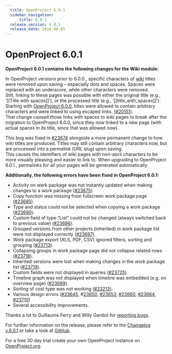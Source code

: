 ```yaml
---
  title: OpenProject 6.0.1
  sidebar_navigation:
      title: 6.0.1
  release_version: 6.0.1
  release_date: 2016-08-01
---
```



# OpenProject 6.0.1

**OpenProject 6.0.1 contains the following changes for the
<span class="explanatory-dictionary-highlight" data-definition="explanatory-dictionary-definition-8">Wiki</span>
module:**

In OpenProject versions prior to 6.0.0., specific characters of
[wiki](../../user-guide/wiki/) titles were removed
upon saving – especially dots and spaces. Spaces were replaced with an
underscore, while other characters were removed.  
Still, linking to these pages was possible with either the original
title (e.g., ‘\[\[Title with spaces\]\]’), or the processed title (e.g.,
‘\[\[title\_with\_spaces\]\]’).  
Starting
with [OpenProject 6.0.0](https://www.openproject.org/blog/openproject-6-0-released/), titles
were allowed to contain arbitrary characters and were linked to using
escaped links.
([\#20151](https://community.openproject.com/work_packages/20151/activity)).  
That change caused those links with spaces to wiki pages to break after
the migration to OpenProject 6.0.0, since they now linked to a new page
(with actual spaces in its title, since that was allowed now).

This bug was fixed in
[\#23674](https://community.openproject.com/work_packages/23674) alongside
a more permanent change to how wiki titles are produced. Titles may
still contain arbitrary characters now, but are processed into a
permalink (URL slug) upon saving.  
This causes the identifiers of wiki pages with non-ascii characters to
be more visually pleasing and easier to link to. When upgrading to
OpenProject 6.0.1., permalinks for all your pages will be generated
automatically.

**Additionally, the following errors have been fixed in OpenProject
6.0.1:**

  - <span class="explanatory-dictionary-highlight" data-definition="explanatory-dictionary-definition-99">Activity</span>
    on work package was not instantly updated when making changes to a
    work package
    ([\#23675](https://community.openproject.com/work_packages/23675/activity)).
  - Copy function was missing from fullscreen work package page
    ([\#23685](https://community.openproject.com/work_packages/23685/activity)).
  - <span class="explanatory-dictionary-highlight" data-definition="explanatory-dictionary-definition-13">Type</span>
    and status could not be selected when copying a work package
    ([\#23690](https://community.openproject.com/work_packages/23690/activity)).
  - <span class="explanatory-dictionary-highlight" data-definition="explanatory-dictionary-definition-82">Custom
    field</span> of type “List” could not be changed (always switched
    back to previous value)
    ([\#23696](https://community.openproject.com/work_packages/23696/activity)).
  - Grouped versions from other projects (inherited) in work package
    list were not displayed correctly
    ([\#23697](https://community.openproject.com/work_packages/23697/activity)).
  - <span class="explanatory-dictionary-highlight" data-definition="explanatory-dictionary-definition-7">Work
    package</span> export (XLS, PDF, CSV) ignored filters, sorting and
    grouping
    ([\#23713](https://community.openproject.com/work_packages/23713/activity)).
  - Collapsing groups in work package page did not collapse related rows
    ([\#23718](https://community.openproject.com/work_packages/23718/activity)).
  - Inherited versions were lost when making changes in the work package
    list
    ([\#23719](https://community.openproject.com/work_packages/23719/activity)).
  - Custom fields were not displayed in queries
    ([\#23725](https://community.openproject.com/work_packages/23725/activity)).
  - <span class="explanatory-dictionary-highlight" data-definition="explanatory-dictionary-definition-17">Timeline</span>
    graph was not displayed when timeline was embedded (e.g. on overview
    page)
    ([\#23689](https://community.openproject.com/work_packages/23689/activity)).
  - Sorting of cost type was not working
    ([\#23213](https://community.openproject.com/work_packages/23213/activity)).
  - Various design errors
    ([\#23645](https://community.openproject.com/work_packages/23645/activity), \#[23650](https://community.openproject.com/work_packages/23650/activity),
    [\#23653](https://community.openproject.com/work_packages/23653/activity),
    [\#23660](https://community.openproject.com/work_packages/23660/activity),
    [\#23664](https://community.openproject.com/work_packages/23664/activity),
    [\#23710](https://community.openproject.com/work_packages/23710/activity))
  - Several accessibility improvements.

Thanks a lot to Guillaume Ferry and Willy Gardiol for [reporting
bugs](https://www.openproject.org/development/report-a-bug/).

For further information on the release, please refer to the [Changelog
v.6.0.1](https://community.openproject.com/versions/807) or take a look
at [GitHub](https://github.com/opf/openproject/tree/v6.0.1).

For a free 30 day trial create your own OpenProject instance on
[OpenProject.org](https://openproject.org/).


